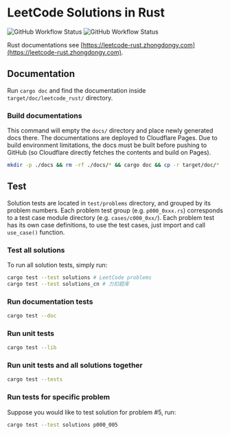 # LeetCode Solutions in Rust
![GitHub Workflow Status](https://img.shields.io/github/actions/workflow/status/zhongdongy/leetcode_rust/solution_test.yml?label=LeetCode%20Solution%20Tests&logo=github&style=plastic)
![GitHub Workflow Status](https://img.shields.io/github/actions/workflow/status/zhongdongy/leetcode_rust/solution_test_cn.yml?label=力扣解法验证&logo=github&style=plastic)

Rust documentations see [https://leetcode-rust.zhongdongy.com](https://leetcode-rust.zhongdongy.com).

## Documentation

Run `cargo doc` and find the documentation inside `target/doc/leetcode_rust/` directory. 

### Build documentations

This command will empty the `docs/` directory and place newly generated docs 
there. The documentations are deployed to Cloudflare Pages. Due to build 
environment limitations, the docs must be built before pushing to GitHub (so
Cloudflare directly fetches the contents and build on Pages).

```bash
mkdir -p ./docs && rm -rf ./docs/* && cargo doc && cp -r target/doc/* ./docs/
```

## Test

Solution tests are located in `test/problems` directory, and grouped by its 
problem numbers. Each problem test group (e.g. `p000_0xxx.rs`) corresponds to a
test case module directory (e.g. `cases/c000_0xx/`). Each problem test has its
own case definitions, to use the test cases, just import and call `use_case()` 
function.

### Test all solutions

To run all solution tests, simply run:

```bash
cargo test --test solutions # LeetCode problems
cargo test --test solutions_cn # 力扣题库
```

### Run documentation tests

```bash
cargo test --doc
```

### Run unit tests

```bash
cargo test --lib
```

### Run unit tests and all solutions together

```bash
cargo test --tests
```

### Run tests for specific problem

Suppose you would like to test solution for problem #5, run:

```bash
cargo test --test solutions p000_005
```